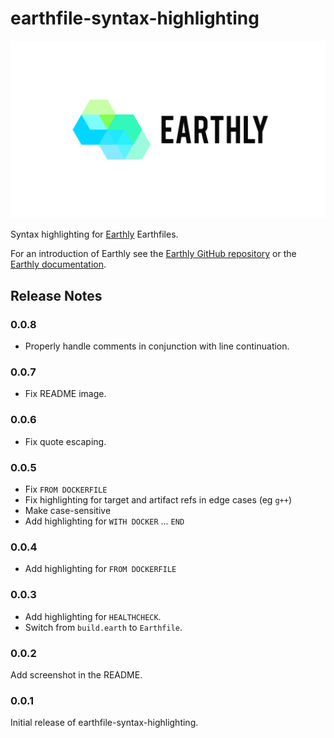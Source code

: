 # earthfile-syntax-highlighting

<div align="center"><img alt="Earthly" width="700px" src="https://github.com/earthly/earthly/raw/main/img/logo-banner-white-bg.png" /></div>

Syntax highlighting for [Earthly](https://earthly.dev) Earthfiles.

For an introduction of Earthly see the [Earthly GitHub repository](https://github.com/earthly/earthly) or the [Earthly documentation](https://docs.earthly.dev).

## Release Notes

### 0.0.8

* Properly handle comments in conjunction with line continuation.

### 0.0.7

* Fix README image.

### 0.0.6

* Fix quote escaping.

### 0.0.5

* Fix `FROM DOCKERFILE`
* Fix highlighting for target and artifact refs in edge cases (eg `g++`)
* Make case-sensitive
* Add highlighting for `WITH DOCKER` ... `END`

### 0.0.4

* Add highlighting for `FROM DOCKERFILE`

### 0.0.3

* Add highlighting for `HEALTHCHECK`.
* Switch from `build.earth` to `Earthfile`.

### 0.0.2

Add screenshot in the README.

### 0.0.1

Initial release of earthfile-syntax-highlighting.
